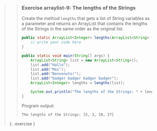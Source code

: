 >> ### Exercise arraylist-9: The lengths of the Strings
>> 
>> Create the method `lengths` that gets a list of String variables as a parameter and returns an ArrayList that contains the lengths of the Strings in the same order as the original list.
>> 
>>```java
>> public static ArrayList<Integer> lengths(ArrayList<String> list) {
>>     // write your code here
>> }
>> 
>> public static void main(String[] args) {
>>     ArrayList<String> list = new ArrayList<String>();
>>     list.add("Hallo");
>>     list.add("Moi");
>>     list.add("Benvenuto!");
>>     list.add("badger badger badger badger");
>>     ArrayList<Integer> lengths = lengths(list);
>> 
>>     System.out.println("The lengths of the Strings: " + lengths);
>> }
>>```
>>
>> Program output:
>> 
>>```output 
>> The lengths of the Strings: [5, 3, 10, 27]
>>```
>>
>{: .exercise }